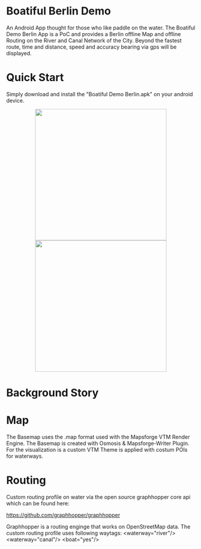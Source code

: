 # Boatiful Berlin Demo

An Android App thought for those who like paddle on the water. The Boatiful Demo Berlin App is a PoC and provides a Berlin offline Map
and offline Routing on the River and Canal Network of the City. Beyond the fastest route, time and distance, speed and accuracy bearing via gps will be displayed.




# Quick Start
Simply download and install the "Boatiful Demo Berlin.apk" on your android device.


<p align="center">
  <img src="http://davmol.de/git_hub_data/Screenshot_20190120-125929.jpg" width="350">
  <img src="ftp://davmol.de/git_hub_data/Screenshot_20190120-130040.jpg" width="350">
</p>

# Background Story

# Map
The Basemap uses the .map format used with the Mapsforge VTM Render Engine.
The Basemap is created with Osmosis & Mapsforge-Writer Plugin. For the visualization is a custom VTM Theme is applied with costum POIs for waterways. 

# Routing
Custom routing profile on water via the open source graphhopper core api which can be found here:

https://github.com/graphhopper/graphhopper

Graphhopper is a routing enginge that works on OpenStreetMap data. The custom routing profile uses following waytags:
<waterway="river"/>
<waterway="canal"/>
<boat="yes"/>


